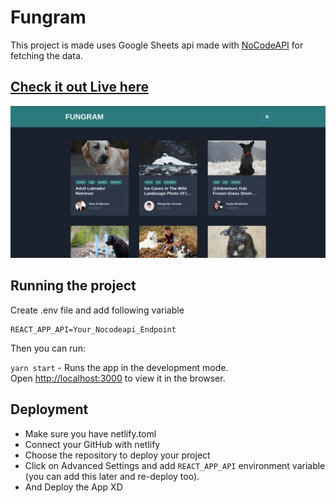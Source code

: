 # Fungram 
This project is made uses Google Sheets api made with [NoCodeAPI](https://nocodeapi.com/) for fetching the data.

## [Check it out Live here](https://fungram.netlify.app/)

![Fungram Screenshot](./public/screenshot.png)
## Running the project

Create .env file and add following variable
```
REACT_APP_API=Your_Nocodeapi_Endpoint
```

Then you can run:

`yarn start` - Runs the app in the development mode.<br />
Open [http://localhost:3000](http://localhost:3000) to view it in the browser.

## Deployment

* Make sure you have netlify.toml
* Connect your GitHub with netlify
* Choose the repository to deploy your project
* Click on Advanced Settings and add `REACT_APP_API` environment variable (you can add this later and re-deploy too).
* And Deploy the App XD